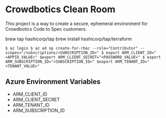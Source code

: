 # Crowdbotics Clean Room
This project is a way to create a secure, ephemeral environment for Crowdbotics Code to Spec customers.



brew tap hashicorp/tap
brew install hashicorp/tap/terraform


`
$ az login
$ az ad sp create-for-rbac --role="Contributor" --scopes="/subscriptions/<SUBSCRIPTION_ID>"
$ export ARM_CLIENT_ID="<APPID_VALUE>"
$export ARM_CLIENT_SECRET="<PASSWORD_VALUE>"
$ export ARM_SUBSCRIPTION_ID="<SUBSCRIPTION_ID>"
$export ARM_TENANT_ID="<TENANT_VALUE>"
`



## Azure Environment Variables
- ARM_CLIENT_ID
- ARM_CLIENT_SECRET
- ARM_TENANT_ID
- ARM_SUBSCRIPTION_ID